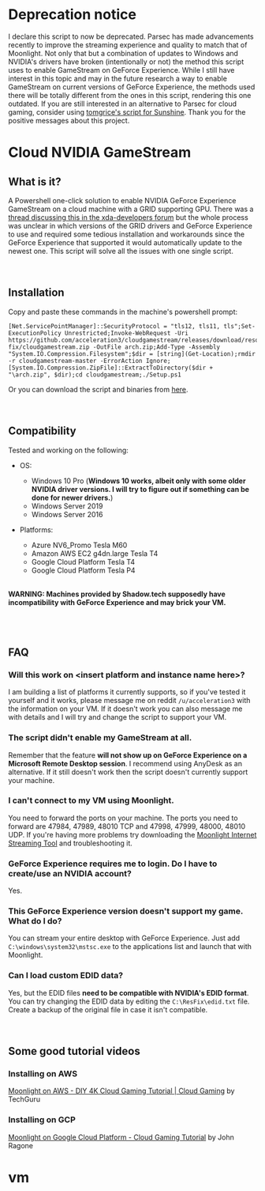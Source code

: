 # Deprecation notice
I declare this script to now be deprecated. Parsec has made advancements recently to improve the streaming experience and quality to match that of Moonlight. Not only that but a combination of updates to Windows and NVIDIA's drivers have broken (intentionally or not) the method this script uses to enable GameStream on GeForce Experience. While I still have interest in this topic and may in the future research a way to enable GameStream on current versions of GeForce Experience, the methods used there will be totally different from the ones in this script, rendering this one outdated. If you are still interested in an alternative to Parsec for cloud gaming, consider using [tomgrice's script for Sunshine](https://github.com/tomgrice/cloudgamestream-sunshine). Thank you for the positive messages about this project.

# Cloud NVIDIA GameStream

## What is it?
A Powershell one-click solution to enable NVIDIA GeForce Experience GameStream on a cloud machine with a GRID supporting GPU. There was a [thread discussing this in the xda-developers forum](https://forum.xda-developers.com/showthread.php?t=2394478) but the whole process was unclear in which versions of the GRID drivers and GeForce Experience to use and required some tedious installation and workarounds since the GeForce Experience that supported it would automatically update to the newest one. This script will solve all the issues with one single script.  
&nbsp;  
&nbsp;  

## Installation
Copy and paste these commands in the machine's powershell prompt:
```
[Net.ServicePointManager]::SecurityProtocol = "tls12, tls11, tls";Set-ExecutionPolicy Unrestricted;Invoke-WebRequest -Uri https://github.com/acceleration3/cloudgamestream/releases/download/resolution-fix/cloudgamestream.zip -OutFile arch.zip;Add-Type -Assembly "System.IO.Compression.Filesystem";$dir = [string](Get-Location);rmdir -r cloudgamestream-master -ErrorAction Ignore;[System.IO.Compression.ZipFile]::ExtractToDirectory($dir + "\arch.zip", $dir);cd cloudgamestream;./Setup.ps1
```
Or you can download the script and binaries from [here](https://github.com/acceleration3/cloudgamestream/releases/download/resolution-fix/cloudgamestream.zip).  
&nbsp;  
&nbsp;  

## Compatibility
Tested and working on the following:

* OS:
	* Windows 10 Pro (**Windows 10 works, albeit only with some older NVIDIA driver versions. I will try to figure out if something can be done for newer drivers.**)
	* Windows Server 2019
	* Windows Server 2016
	
* Platforms:
	* Azure NV6_Promo Tesla M60
	* Amazon AWS EC2 g4dn.large Tesla T4
	* Google Cloud Platform Tesla T4
	* Google Cloud Platform Tesla P4
	
&nbsp;  
**WARNING: Machines provided by Shadow.tech supposedly have incompatibility with GeForce Experience and may brick your VM.**  
&nbsp;  
&nbsp;  
&nbsp;  
## FAQ
### Will this work on \<insert platform and instance name here\>?
I am building a list of platforms it currently supports, so if you've tested it yourself and it works, please message me on reddit `/u/acceleration3` with the information on your VM. If it doesn't work you can also message me with details and I will try and change the script to support your VM.

### The script didn't enable my GameStream at all.
  Remember that the feature **will not show up on GeForce Experience on a Microsoft Remote Desktop session**. I recommend using AnyDesk as an alternative. If it still doesn't work then the script doesn't currently support your machine. 

### I can't connect to my VM using Moonlight.
  You need to forward the ports on your machine. The ports you need to forward are 47984, 47989, 48010 TCP and 47998, 47999, 48000, 48010 UDP. If you're having more problems try downloading the [Moonlight Internet Streaming Tool](https://github.com/moonlight-stream/Internet-Hosting-Tool/releases) and troubleshooting it.

### GeForce Experience requires me to login. Do I have to create/use an NVIDIA account?
  Yes.

### This GeForce Experience version doesn't support my game. What do I do?
  You can stream your entire desktop with GeForce Experience. Just add `C:\windows\system32\mstsc.exe` to the applications list and launch that with Moonlight.

### Can I load custom EDID data?
  Yes, but the EDID files **need to be compatible with NVIDIA's EDID format**. You can try changing the EDID data by editing the `C:\ResFix\edid.txt` file. Create a backup of the original file in case it isn't compatible.
&nbsp;  
&nbsp;  
&nbsp;
## Some good tutorial videos
### Installing on AWS
  [Moonlight on AWS - DIY 4K Cloud Gaming Tutorial | Cloud Gaming](https://www.youtube.com/watch?v=u9N_vonzn8A) by TechGuru 
### Installing on GCP
  [Moonlight on Google Cloud Platform - Cloud Gaming Tutorial](https://www.youtube.com/watch?v=kNZ6NhPJYfA) by John Ragone
# vm
